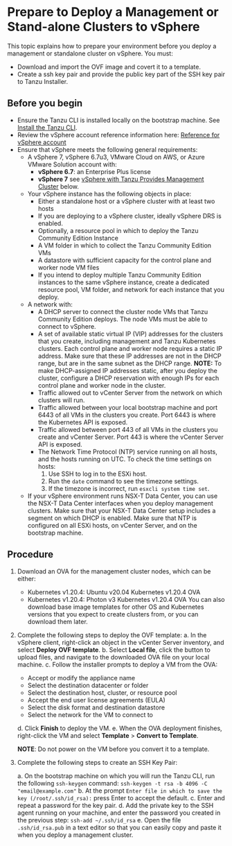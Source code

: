 # Prepare to Deploy a Management or Stand-alone Clusters to vSphere

This topic explains how to prepare your environment before you deploy a management or standalone cluster on vSphere. You must:
   - Download and import the OVF image and covert it to a template.
   - Create a ssh key pair and provide the public key part of the SSH key pair to Tanzu Installer.

## Before you begin
* Ensure the Tanzu CLI is installed locally on the bootstrap machine. See [Install the Tanzu CLI](installation-cli.md).
* Review the vSphere account reference information here: [Reference for vSphere account](ref-vsphere.md)
* Ensure that vSphere meets the following general requirements:
   * A vSphere 7, vSphere 6.7u3, VMware Cloud on AWS, or Azure VMware Solution account with:
      * **vSphere 6.7**: an Enterprise Plus license
      * **vSphere 7** see [vSphere with Tanzu Provides Management Cluster](#mc-vsphere7) below.
   * Your vSphere instance has the following objects in place:
      * Either a standalone host or a vSphere cluster with at least two hosts
      * If you are deploying to a vSphere cluster, ideally vSphere DRS is enabled.
      * Optionally, a resource pool in which to deploy the Tanzu Community Edition Instance
      * A VM folder in which to collect the Tanzu Community Edition VMs
      * A datastore with sufficient capacity for the control plane and worker node VM files
      * If you intend to deploy multiple Tanzu Community Edition instances to the same vSphere instance, create a dedicated resource pool, VM folder, and network for each instance that you deploy.
   * A network with:
      * A DHCP server to connect the cluster node VMs that Tanzu Community Edition deploys. The node VMs must be able to connect to vSphere.
      * A set of available static virtual IP (VIP) addresses for the clusters that you create, including management and Tanzu Kubernetes clusters. Each control plane and worker node requires a static IP address. Make sure that these IP addresses are not in the DHCP range, but are in the same subnet as the DHCP range.
      **NOTE:** To make DHCP-assigned IP addresses static, after you deploy the cluster, configure a DHCP reservation with enough IPs for each control plane and worker node in the cluster.
      * Traffic allowed out to vCenter Server from the network on which clusters will run.
      * Traffic allowed between your local bootstrap machine and port 6443 of all VMs in the clusters you create. Port 6443 is where the Kubernetes API is exposed.
      * Traffic allowed between port 443 of all VMs in the clusters you create and vCenter Server. Port 443 is where the vCenter Server API is exposed.
      <!--- Traffic allowed between your local bootstrap machine out to the image repositories listed in the management cluster Bill of Materials (BoM) file, over port 443, for TCP. The BoM file is under `~/.tanzu/tkg/bom/` and its name includes the Tanzu Community Edition version, for example `bom-1.3.0+vmware.1.yaml` for v1.3.0.-->
      * The Network Time Protocol (NTP) service running on all hosts, and the hosts running on UTC. To check the time settings on hosts:
         1. Use SSH to log in to the ESXi host.
         1. Run the `date` command to see the timezone settings.
         1. If the timezone is incorrect, run `esxcli system time set`.
   * If your vSphere environment runs NSX-T Data Center, you can use the NSX-T Data Center interfaces when you deploy management clusters. Make sure that your NSX-T Data Center setup includes a segment on which DHCP is enabled. Make sure that NTP is configured on all ESXi hosts, on vCenter Server, and on the bootstrap machine.

## Procedure

1. Download an OVA for the management cluster nodes, which can be either:

   - Kubernetes v1.20.4: Ubuntu v20.04 Kubernetes v1.20.4 OVA
   - Kubernetes v1.20.4: Photon v3 Kubernetes v1.20.4 OVA
    You can also download base image templates for other OS and Kubernetes versions that you expect to create clusters from, or you can download them later.
<!--note to self- will need to update this link at another time-->

2. Complete the following steps to deploy the OVF template:
   a. In the vSphere client, right-click an object in the vCenter Server inventory, and select **Deploy OVF template**.
   b. Select **Local file**, click the button to upload files, and navigate to the downloaded OVA file on your local machine.
   c. Follow the installer prompts to deploy a VM from the OVA:

    - Accept or modify the appliance name
    - Select the destination datacenter or folder
    - Select the destination host, cluster, or resource pool
    - Accept the end user license agreements (EULA)
    - Select the disk format and destination datastore
    - Select the network for the VM to connect to

   d. Click **Finish** to deploy the VM.
   e. When the OVA deployment finishes, right-click the VM and select **Template** > **Convert to Template**.

   **NOTE**: Do not power on the VM before you convert it to a template.
<!--In the **VMs and Templates** view, right-click the new template, select **Add Permission**, and assign the `tkg-user` to the template with the `TKG` role.

   For information about how to create the user and role for Tanzu Community Edition, see [Required Permissions for the vSphere Account](#vsphere-permissions) above. -->

3. Complete the following steps to create an SSH Key Pair:

   a. On the bootstrap machine on which you will run the Tanzu CLI, run the following `ssh-keygen` command:
   ``ssh-keygen -t rsa -b 4096 -C "email@example.com"``
   b. At the prompt `Enter file in which to save the key (/root/.ssh/id_rsa):` press Enter to accept the default.
   c. Enter and repeat a password for the key pair.
   d. Add the private key to the SSH agent running on your machine, and enter the password you created in the previous step:
   ``ssh-add ~/.ssh/id_rsa``
   e. Open the file `.ssh/id_rsa.pub` in a text editor so that you can easily copy and paste it when you deploy a management cluster.

